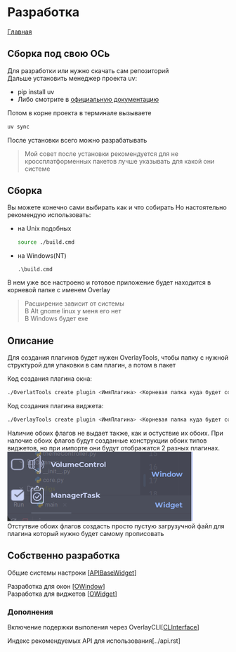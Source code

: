 # Разработка

[Главная](../README.md)

## Сборка под свою ОСь

Для разработки или нужно скачать сам репозиторий  
Дальше установить менеджер проекта uv:

- pip install uv
- Либо смотрите в [официальную документацию](https://docs.astral.sh/uv/)

Потом в корне проекта в терминале вызываете

```bash
uv sync
```

После установки всего можно разрабатывать
> Мой совет после установки рекомендуется для не кроссплатформенных пакетов лучше указывать для какой они системе 

## Сборка

Вы можете конечно сами выбирать как и что собирать
Но настоятельно рекомендую использовать:

- на Unix подобных

    ```bash
    source ./build.cmd
    ```

- на Windows(NT)

    ```shell
    .\build.cmd
    ```

В нем уже все настроено и готовое приложение будет находится в корневой папке с именем Overlay
> Расширение зависит от системы  
> В Alt gnome linux у меня его нет  
> В Windows будет exe

## Описание

Для создания плагинов будет нужен OverlayTools, чтобы папку с нужной структурой для упаковки в сам плагин, а потом в пакет

Код создания плагина окна:

```bash
./OverlatTools create plugin <ИмяПлагина> <Корневая папка куда будет создоватся папка плагина> --window[-wn]
```

Код создания плагина виджета:

```bash
./OverlayTools create plugin <ИмяПлагина> <Корневая папка куда будет создоватся папка плагина> --widget[-wg]
```

Наличие обоих флагов не выдает также, как и остуствие их обоих. При налочие обоих флагов будут созданные конструкции обоих типов виджетов, но при импорте они будут отображатся 2 разных плагинах.
![Фото разных типов плагинов](image/image.png)  
Отстутвие обоих флагов создасть просто пустую загрузучной файл для плагина который нужно будет самому прописовать

## Собственно разработка

Общие системы настроки [[APIBaseWidget](core.md)]

Разработка для окон [[OWindow](owindow.md)]  
Разработка для виджетов [[OWidget](owidget.md)]

### Дополнения

Включение подержки выполения через OverlayCLI[[CLInterface](cliterface.md)]

Индекс рекомендуемых API для использования[../api.rst]
